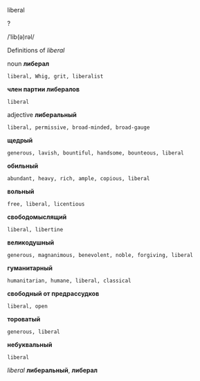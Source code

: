 liberal

?

/ˈlib(ə)rəl/

Definitions of _liberal_

noun
**либерал**

    liberal, Whig, grit, liberalist
**член партии либералов**

    liberal

adjective
**либеральный**

    liberal, permissive, broad-minded, broad-gauge
**щедрый**

    generous, lavish, bountiful, handsome, bounteous, liberal
**обильный**

    abundant, heavy, rich, ample, copious, liberal
**вольный**

    free, liberal, licentious
**свободомыслящий**

    liberal, libertine
**великодушный**

    generous, magnanimous, benevolent, noble, forgiving, liberal
**гуманитарный**

    humanitarian, humane, liberal, classical
**свободный от предрассудков**

    liberal, open
**тороватый**

    generous, liberal
**небуквальный**

    liberal

_liberal_
**либеральный**, **либерал**